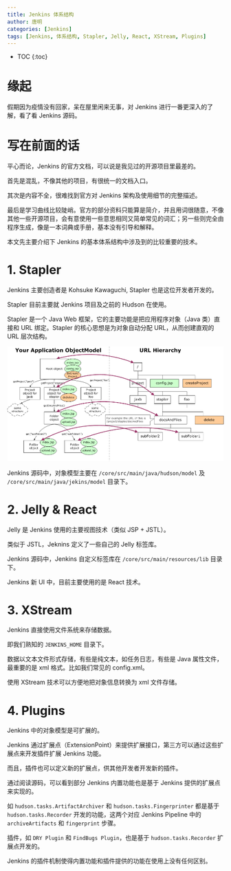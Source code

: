 ```yaml
---
title: Jenkins 体系结构
author: 唐明
categories: [Jenkins]
tags: [Jenkins, 体系结构, Stapler, Jelly, React, XStream, Plugins]
---
```

* TOC
{:toc}

# 缘起

假期因为疫情没有回家，呆在屋里闲来无事，对 Jenkins 进行一番更深入的了解，看了看 Jenkins 源码。

# 写在前面的话

平心而论，Jenkins 的官方文档，可以说是我见过的开源项目里最差的。

首先是混乱，不像其他的项目，有很统一的文档入口。

其次是内容不全，很难找到官方对 Jenkins 架构及使用细节的完整描述。

<!--以上为摘要内容-->

最后是学习曲线比较陡峭。官方的部分资料只能算是简介，并且用词很随意，不像其他一些开源项目，会有意使用一些意思相同又简单常见的词汇；另一些则完全由程序生成，像是一本词典或手册，基本没有引导和解释。

本文先主要介绍下 Jenkins 的基本体系结构中涉及到的比较重要的技术。

# 1. Stapler

Jenkins 主要创造者是 Kohsuke Kawaguchi, Stapler 也是这位开发者开发的。

Stapler 目前主要就 Jenkins 项目及之前的 Hudson 在使用。

Stapler 是一个 Java Web 框架，它的主要功能是把应用程序对象（Java 类）直接和 URL 绑定。Stapler 的核心思想是为对象自动分配 URL，从而创建直观的 URL 层次结构。

![Stapler示例](/static/img/stapler.png)

Jenkins 源码中，对象模型主要在 `/core/src/main/java/hudson/model` 及 `/core/src/main/java/jekins/model` 目录下。

# 2. Jelly & React

Jelly 是 Jenkins 使用的主要视图技术（类似 JSP + JSTL）。

类似于 JSTL，Jeknins 定义了一些自己的 Jelly 标签库。

Jenkins 源码中，Jenkins 自定义标签库在 `/core/src/main/resources/lib` 目录下。

Jenkins 新 UI 中，目前主要使用的是 React 技术。

# 3. XStream

Jenkins 直接使用文件系统来存储数据。

即我们熟知的 `JENKINS_HOME` 目录下。

数据以文本文件形式存储，有些是纯文本，如任务日志，有些是 Java 属性文件，最重要的是 xml 格式。比如我们常见的 config.xml。

使用 XStream 技术可以方便地把对象信息转换为 xml 文件存储。

# 4. Plugins

Jenkins 中的对象模型是可扩展的。

Jenkins 通过扩展点（ExtensionPoint）来提供扩展接口，第三方可以通过这些扩展点来开发插件扩展 Jenkins 功能。

而且，插件也可以定义新的扩展点，供其他开发者开发新的插件。

通过阅读源码，可以看到部分 Jenkins 内置功能也是基于 Jenkins 提供的扩展点来实现的。

如 `hudson.tasks.ArtifactArchiver` 和 `hudson.tasks.Fingerprinter` 都是基于 `hudson.tasks.Recorder` 开发的功能，这两个对应 Jenkins Pipeline 中的 `archiveArtifacts` 和 `fingerprint` 步骤。

插件，如 `DRY Plugin` 和 `FindBugs Plugin`，也是基于 `hudson.tasks.Recorder` 扩展点开发的。

Jenkins 的插件机制使得内置功能和插件提供的功能在使用上没有任何区别。